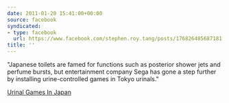 ```yaml
---
date: 2011-01-20 15:41:00+00:00
source: facebook
syndicated:
- type: facebook
  url: https://www.facebook.com/stephen.roy.tang/posts/176826485687181
title: ''
---
```


"Japanese toilets are famed for functions such as posterior shower jets and perfume bursts, but entertainment company Sega has gone a step further by installing urine-controlled games in Tokyo urinals."

[Urinal Games In Japan](http://www.smh.com.au/digital-life/games/toylet-games-make-a-splash-in-japan-urinals-20110119-19vmp.html)